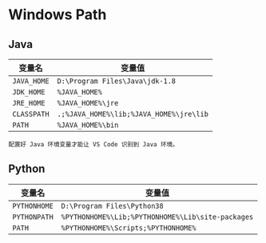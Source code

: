 # Windows Path

## Java

| 变量名       | 变量值                                  |
| ----------- | --------------------------------------- |
| `JAVA_HOME` | `D:\Program Files\Java\jdk-1.8`         |
| `JDK_HOME`  | `%JAVA_HOME%`                           |
| `JRE_HOME`  | `%JAVA_HOME%\jre`                       |
| `CLASSPATH` | `.;%JAVA_HOME%\lib;%JAVA_HOME%\jre\lib` |
| `PATH`      | `%JAVA_HOME%\bin`                       |

```{note}
配置好 Java 环境变量才能让 VS Code 识别到 Java 环境。
```

## Python

| 变量名         | 变量值                                            |
| ------------- | ------------------------------------------------- |
| `PYTHONHOME`  | `D:\Program Files\Python38`                       |
| `PYTHONPATH`  | `%PYTHONHOME%\Lib;%PYTHONHOME%\Lib\site-packages` |
| `PATH`        | `%PYTHONHOME%\Scripts;%PYTHONHOME%`               |
